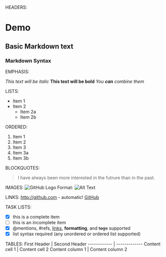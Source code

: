 HEADERS:
# Demo
## Basic Markdown text  
### Markdown Syntax

EMPHASIS:

*This text will be italic*
**This text will be bold**
*You **can** combine them*

LISTS:
* Item 1
* Item 2
  * Item 2a
  * Item 2b
  
ORDERED:
1. Item 1
2. Item 2
3. Item 3
  3. Item 3a
  3. Item 3b
  
BLOCKQUOTES:
> I have always been more interested
> in the futrure than in the past.

IMAGES:
![GitHub Logo](/images/logo.png)
Format: ![Alt Text](url)


LINKS:
http://github.com - automatic!
[GitHub](http://github.com)

TASK LISTS:

- [x] this is a complete item
- [ ] this is an incomplete item
- [x] @mentions, #refs, [links](), **formatting**, and <del>tags</del> supported
- [x] list syntax required (any unordered or ordered list supported)

TABLES:
First Header | Second Header
------------ | -------------
Content cell 1 | Content cell 2
Content column 1 | Content column 2


































